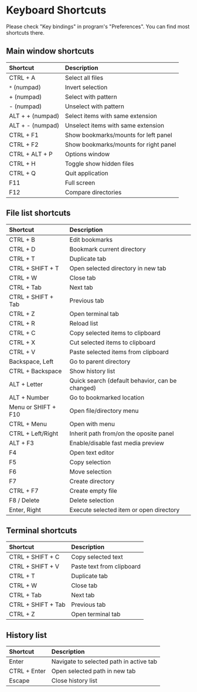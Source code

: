 # Keyboard Shortcuts #

Please check "Key bindings" in program's "Preferences". You can find most shortcuts there.

## Main window shortcuts ##
| **Shortcut** | **Description** |
|:-------------|:----------------|
| CTRL + A | Select all files |
| `*` (numpad) | Invert selection |
| + (numpad) | Select with pattern |
| - (numpad) | Unselect with pattern |
| ALT + + (numpad) | Select items with same extension |
| ALT + - (numpad) | Unselect items with same extension |
| CTRL + F1 | Show bookmarks/mounts for left panel |
| CTRL + F2 | Show bookmarks/mounts for right panel |
| CTRL + ALT + P | Options window |
| CTRL + H | Toggle show hidden files |
| CTRL + Q | Quit application |
| F11 | Full screen |
| F12 | Compare directories |

## File list shortcuts ##
| **Shortcut** | **Description** |
|:-------------|:----------------|
| CTRL + B | Edit bookmarks |
| CTRL + D | Bookmark current directory |
| CTRL + T | Duplicate tab |
| CTRL + SHIFT + T | Open selected directory in new tab |
| CTRL + W | Close tab |
| CTRL + Tab | Next tab |
| CTRL + SHIFT + Tab | Previous tab |
| CTRL + Z | Open terminal tab |
| CTRL + R | Reload list |
| CTRL + C | Copy selected items to clipboard |
| CTRL + X | Cut selected items to clipboard |
| CTRL + V | Paste selected items from clipboard |
| Backspace, Left | Go to parent directory |
| CTRL + Backspace | Show history list |
| ALT + Letter | Quick search (default behavior, can be changed) |
| ALT + Number | Go to bookmarked location |
| Menu or SHIFT + F10 | Open file/directory menu |
| CTRL + Menu | Open with menu |
| CTRL + Left/Right | Inherit path from/on the oposite panel |
| ALT + F3 | Enable/disable fast media preview |
| F4 | Open text editor |
| F5 | Copy selection |
| F6 | Move selection |
| F7 | Create directory |
| CTRL + F7 | Create empty file |
| F8 / Delete | Delete selection |
| Enter, Right | Execute selected item or open directory |

## Terminal shortcuts ##
| **Shortcut** | **Description** |
|:-------------|:----------------|
| CTRL + SHIFT + C | Copy selected text |
| CTRL + SHIFT + V | Paste text from clipboard |
| CTRL + T | Duplicate tab |
| CTRL + W | Close tab |
| CTRL + Tab | Next tab |
| CTRL + SHIFT + Tab | Previous tab |
| CTRL + Z | Open terminal tab |


## History list ##
| **Shortcut** | **Description** |
|:-------------|:----------------|
| Enter | Navigate to selected path in active tab |
| CTRL + Enter | Open selected path in new tab |
| Escape | Close history list |